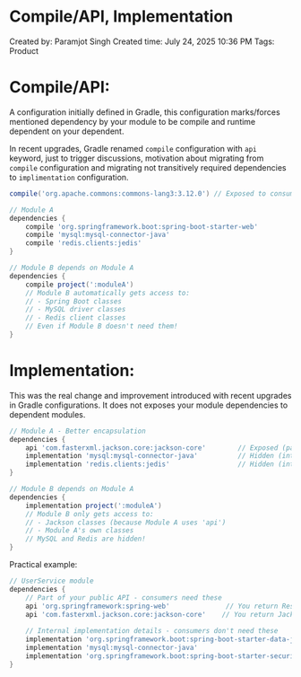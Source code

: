 # Compile/API, Implementation

Created by: Paramjot Singh
Created time: July 24, 2025 10:36 PM
Tags: Product

# Compile/API:

A configuration initially defined in Gradle, this configuration marks/forces mentioned dependency by your module to be compile and runtime dependent on your dependent. 

In recent upgrades, Gradle renamed `compile` configuration with `api` keyword, just to trigger discussions, motivation about migrating from `compile` configuration and migrating not transitively required dependencies to `implimentation` configuration.

```groovy
compile('org.apache.commons:commons-lang3:3.12.0') // Exposed to consumers, transitive
```

```groovy
// Module A
dependencies {
    compile 'org.springframework.boot:spring-boot-starter-web'
    compile 'mysql:mysql-connector-java'
    compile 'redis.clients:jedis'
}

// Module B depends on Module A
dependencies {
    compile project(':moduleA')
    // Module B automatically gets access to:
    // - Spring Boot classes
    // - MySQL driver classes  
    // - Redis client classes
    // Even if Module B doesn't need them!
}
```

# Implementation:

This was the real change and improvement introduced with recent upgrades in Gradle configurations. It does not exposes your module dependencies to dependent modules.

```groovy
// Module A - Better encapsulation
dependencies {
    api 'com.fasterxml.jackson.core:jackson-core'        // Exposed (part of public API)
    implementation 'mysql:mysql-connector-java'          // Hidden (internal detail)
    implementation 'redis.clients:jedis'                 // Hidden (internal detail)
}

// Module B depends on Module A
dependencies {
    implementation project(':moduleA')
    // Module B only gets access to:
    // - Jackson classes (because Module A uses 'api')
    // - Module A's own classes
    // MySQL and Redis are hidden!
}
```

Practical example:

```groovy
// UserService module
dependencies {
    // Part of your public API - consumers need these
    api 'org.springframework:spring-web'              // You return ResponseEntity
    api 'com.fasterxml.jackson.core:jackson-core'    // You return Jackson objects
    
    // Internal implementation details - consumers don't need these
    implementation 'org.springframework.boot:spring-boot-starter-data-jpa'
    implementation 'mysql:mysql-connector-java'
    implementation 'org.springframework.boot:spring-boot-starter-security'
}
```